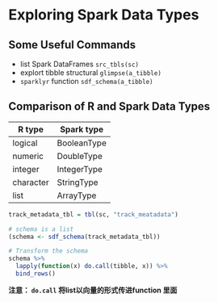 # Exploring Spark Data Types


## Some Useful Commands

- list Spark DataFrames `src_tbls(sc)`
- explort tibble structural `glimpse(a_tibble)`
- `sparklyr` function `sdf_schema(a_tibble)`

## Comparison of R and Spark Data Types

R type | Spark type
-------|-----------
logical | BooleanType
numeric | DoubleType
integer | IntegerType
character | StringType
list | ArrayType


```R
track_metadata_tbl = tbl(sc, "track_meatadata")

# schema is a list
(schema <- sdf_schema(track_metadata_tbl))

# Transform the schema
schema %>%
  lapply(function(x) do.call(tibble, x)) %>%
  bind_rows()
```

**注意： `do.call` 将list以向量的形式传进function 里面**
